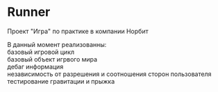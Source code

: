 # Runner
Проект "Игра" по практике в компании Норбит

В данный момент реализованны:     
базовый игровой цикл    
базовый объект игрвого мира      
дебаг информация      
независимость от разрешения и соотношения сторон пользователя   
тестирование гравитации и прыжка

